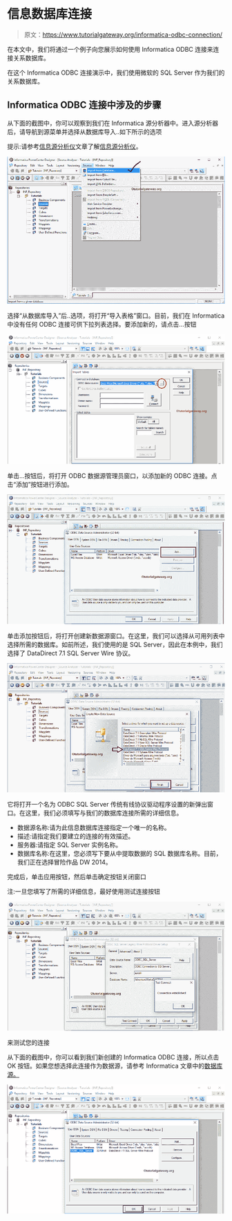 # 信息数据库连接

> 原文：<https://www.tutorialgateway.org/informatica-odbc-connection/>

在本文中，我们将通过一个例子向您展示如何使用 Informatica ODBC 连接来连接关系数据库。

在这个 Informatica ODBC 连接演示中，我们使用微软的 SQL Server 作为我们的关系数据库。

## Informatica ODBC 连接中涉及的步骤

从下面的截图中，你可以观察到我们在 Informatica 源分析器中。进入源分析器后，请导航到源菜单并选择从数据库导入..如下所示的选项

提示:请参考[信息源分析仪](https://www.tutorialgateway.org/informatica-source-analyzer/)文章了解[信息源分析仪](https://www.tutorialgateway.org/informatica/)。

![Informatica ODBC Connection 1](img/b9def71887ef074b8de49d991e769431.png)

选择“从数据库导入”后..选项，将打开“导入表格”窗口。目前，我们在 Informatica 中没有任何 ODBC 连接可供下拉列表选择。要添加新的，请点击…按钮

![Informatica ODBC Connection 2](img/09bcae4e17f1ee4e8192b2535e467183.png)

单击…按钮后，将打开 ODBC 数据源管理员窗口，以添加新的 ODBC 连接。点击“添加”按钮进行添加。

![Informatica ODBC Connection 3](img/f157b76ca80d7b52d0a100e7a314cf42.png)

单击添加按钮后，将打开创建新数据源窗口。在这里，我们可以选择从可用列表中选择所需的数据库。如前所述，我们使用的是 SQL Server，因此在本例中，我们选择了 DataDirect 7.1 SQL Server Wire 协议。

![Informatica ODBC Connection 4](img/e08cab383dc40319794737a58e653275.png)

它将打开一个名为 ODBC SQL Server 传统有线协议驱动程序设置的新弹出窗口。在这里，我们必须填写与我们的数据库连接所需的详细信息。

*   数据源名称:请为此信息数据库连接指定一个唯一的名称。
*   描述:请指定我们要建立的连接的有效描述。
*   服务器:请指定 SQL Server 实例名称。
*   数据库名称:在这里，您必须写下要从中提取数据的 SQL 数据库名称。目前，我们正在选择冒险作品 DW 2014。

完成后，单击应用按钮，然后单击确定按钮关闭窗口

注:一旦您填写了所需的详细信息，最好使用测试连接按钮

![Informatica ODBC Connection 5](img/925a525bee9f74f127606e222ccd3039.png)

来测试您的连接

从下面的截图中，你可以看到我们新创建的 Informatica ODBC 连接，所以点击 OK 按钮。如果您想选择此连接作为数据源，请参考 Informatica 文章中的[数据库源。](https://www.tutorialgateway.org/database-source-in-informatica/)

[![Informatica ODBC Connection 6](img/4372e067e9e7d27512f1b57b46c7566a.png)](https://www.tutorialgateway.org/database-source-in-informatica/)